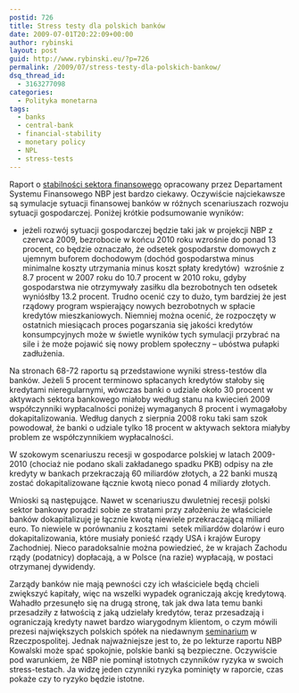 ```yaml
---
postid: 726
title: Stress testy dla polskich banków
date: 2009-07-01T20:22:09+00:00
author: rybinski
layout: post
guid: http://www.rybinski.eu/?p=726
permalink: /2009/07/stress-testy-dla-polskich-bankow/
dsq_thread_id:
  - 3163277098
categories:
  - Polityka monetarna
tags:
  - banks
  - central-bank
  - financial-stability
  - monetary policy
  - NPL
  - stress-tests
---
```

<!--[if gte mso 9]><xml>     Normal   0         21         false   false   false      PL   X-NONE   X-NONE                                                     MicrosoftInternetExplorer4                                                   </xml><![endif]-->

<!--[if gte mso 9]><xml>                                                                                                                                                                                                                                                                                                                                                                                                                                </xml><![endif]-->

<!--[if gte mso 10]><br />

<p> <![endif]-->

Raport o [stabilności sektora finansowego](http://www.rybinski.eu/resources/non-modules.d/dispatcher/dispatch.php?id=2379) opracowany przez Departament Systemu Finansowego NBP jest bardzo ciekawy. Oczywiście najciekawsze są symulacje sytuacji finansowej banków w różnych scenariuszach rozwoju sytuacji gospodarczej. Poniżej krótkie podsumowanie wyników:

- jeżeli rozwój sytuacji gospodarczej będzie taki jak w projekcji NBP z czerwca 2009, bezrobocie w końcu 2010 roku wzrośnie do ponad 13 procent, co będzie oznaczało, że odsetek gospodarstw domowych z ujemnym buforem dochodowym (dochód gospodarstwa minus minimalne koszty utrzymania minus koszt spłaty kredytów)  wzrośnie z 8.7 procent w 2007 roku do 10.7 procent w 2010 roku, gdyby gospodarstwa nie otrzymywały zasiłku dla bezrobotnych ten odsetek wyniósłby 13.2 procent. Trudno ocenić czy to dużo, tym bardziej że jest rządowy program wspierający nowych bezrobotnych w spłacie kredytów mieszkaniowych. Niemniej można ocenić, że rozpoczęty w ostatnich miesiącach proces pogarszania się jakości kredytów konsumpcyjnych może w świetle wyników tych symulacji przybrać na sile i że może pojawić się nowy problem społeczny – ubóstwa pułapki zadłużenia.

Na stronach 68-72 raportu są przedstawione wyniki stress-testów dla banków. Jeżeli 5 procent terminowo spłacanych kredytów stałoby się kredytami nieregularnymi, wówczas banki o udziale około 30 procent w aktywach sektora bankowego miałoby według stanu na kwiecień 2009 współczynniki wypłacalności poniżej wymaganych 8 procent i wymagałoby dokapitalizowania. Według danych z sierpnia 2008 roku taki sam szok powodował, że banki o udziale tylko 18 procent w aktywach sektora miałyby problem ze współczynnikiem wypłacalności.

<!--more-->

W szokowym scenariuszu recesji w gospodarce polskiej w latach 2009-2010 (chociaż nie podano skali zakładanego spadku PKB) odpisy na złe kredyty w bankach przekraczają 60 miliardów złotych, a 22 banki muszą zostać dokapitalizowane łącznie kwotą nieco ponad 4 miliardy złotych.

Wnioski są następujące. Nawet w scenariuszu dwuletniej recesji polski sektor bankowy poradzi sobie ze stratami przy założeniu że właściciele banków dokapitalizuję je łącznie kwotą niewiele przekraczającą miliard euro. To niewiele w porównaniu z kosztami  setek miliardów dolarów i euro dokapitalizowania, które musiały ponieść rządy USA i krajów Europy Zachodniej. Nieco paradoksalnie można powiedzieć, że w krajach Zachodu rządy (podatnicy) dopłacają, a w Polsce (na razie) wypłacają, w postaci otrzymanej dywidendy.

Zarządy banków nie mają pewności czy ich właściciele będą chcieli zwiększyć kapitały, więc na wszelki wypadek ograniczają akcję kredytową. Wahadło przesunęło się na drugą stronę, tak jak dwa lata temu banki przesadziły z łatwością z jaką udzielały kredytów, teraz przesadzają i ograniczają kredyty nawet bardzo wiarygodnym klientom, o czym mówili prezesi największych polskich spółek na niedawnym [seminarium](http://www.rp.pl/artykul/327535.html) w Rzeczpospolitej. Jednak najważniejsze jest to, że po lekturze raportu NBP Kowalski może spać spokojnie, polskie banki są bezpieczne. Oczywiście pod warunkiem, że NBP nie pominął istotnych czynników ryzyka w swoich stress-testach. Ja widzę jeden czynniki ryzyka pominięty w raporcie, czas pokaże czy to ryzyko będzie istotne.
